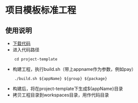 # 项目模板标准工程

## 使用说明
- [下载代码](https://github.com/kylin-fire/project-template.git)
- 进入代码路径

```shell
    cd project-template
```

- 构建工程，执行build.sh（带上appname作为参数，例如pay）

```shell
    ./build.sh ${appName} ${group} ${package}
```

- 构建后，将在project-template下生成${appName}目录
- 拷贝工程目录到workspaces目录，用作代码目录